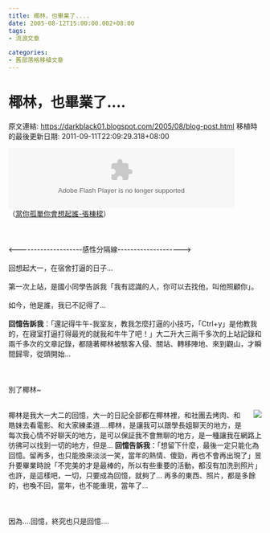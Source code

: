 ```yaml
---
title: 椰林，也畢業了....
date: 2005-08-12T15:00:00.002+08:00
tags: 
- 流浪文章

categories:
- 舊部落格移植文章
---
```


# 椰林，也畢業了....

原文連結: https://darkblack01.blogspot.com/2005/08/blog-post.html
移植時的最後更新日期: 2011-09-11T22:09:29.318+08:00

<object height="120" width="450"><param name="movie" value="http://mymedia.yam.com/*/1767273"> </param><param name="quality" value="high"> </param><param name="wmode" value="transparent"> </param><embed src="http://mymedia.yam.com/*/1767273" quality="high" type="application/x-shockwave-flash" wmode="transparent" width="450" height="120"></embed></object><br />（<a href="http://mymedia.yam.com/m/1767273">當你孤單你會想起誰-張棟樑</a>）<br /><br /><a name='more'></a><br /><br />&lt;--------------------感性分隔線--------------------&gt;<br /><br />回想起大一，在宿舍打逼的日子...<br /><br />第一次上站，是國小同學告訴我「我有認識的人，你可以去找他，叫他照顧你」。<br /><br />如今，他是誰，我已不記得了...<br /><br /><b>回憶告訴我</b>：「還記得牛午-我室友，教我怎麼打逼的小技巧，「Ctrl+y」是他教我的，在寢室打逼打得最兇的就我和牛牛了吧！」大二升大三兩千多次的上站記錄和兩千多次的文章記錄，都隨著椰林被駭客入侵、關站、轉移陣地、來到觀山，才瞬間歸零，從頭開始...<br /><br /><br /><br />別了椰林~<br /><br /><div class="separator" style="clear: both; text-align: center;"><a href="http://4.bp.blogspot.com/-MRB4cuDV30Y/TmuFOJolz2I/AAAAAAAAAoQ/pWFhFTTlNg0/s1600/1123832499.jpg" imageanchor="1" style="clear: right; float: right; margin-bottom: 1em; margin-left: 1em;"><img border="0" src="http://4.bp.blogspot.com/-MRB4cuDV30Y/TmuFOJolz2I/AAAAAAAAAoQ/pWFhFTTlNg0/s1600/1123832499.jpg" /></a></div>椰林是我大一大二的回憶，大一的日記全部都在椰林裡，和社團去烤肉、和皓妹去看電影、和大家練柔道....椰林，是讓我可以跟學長姐聊天的地方，是每次我心情不好聊天的地方，是可以保証我不會無聊的地方，是一種讓我在網路上彷彿可以找到一切的地方，但是... <b>回憶告訴我</b>：「想留下什麼，最後一定只能化為回憶。留再多，也只能換來淡淡一笑，當年的熱情、傻勁，再也不會再出現了」昱升要畢業時說「不完美的才是最棒的，所以有些重要的活動，都沒有加洗到照片」也許，是這樣吧，一切，只要成為回憶，就夠了... 再多的東西、照片，都是多餘的，也喚不回，當年，也不能重現，當年了...<br /><br /><br /><br />因為....回憶，終究也只是回憶....
